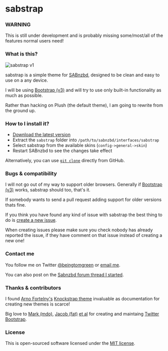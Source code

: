 sabstrap
==================

### WARNING

This is still under development and is probably missing some/most/all of the features normal users need!

### What is this?

![sabstrap v1](http://i.imgur.com/JGwpgOz.png)

sabstrap is a simple theme for [SABnzbd](http://sabnzbd.org/), designed to be clean and easy to use on a any device.

I will be using [Bootstrap (v3)](http://getbootstrap.com/) and will try to use only built-in functionality as much as possible.

Rather than hacking on Plush (the default theme), I am going to rewrite from the ground up.

### How to I install it?

* [Download the latest version](https://github.com/BeingTomGreen/sabstrap/archive/master.zip)
* Extract the `sabstrap` folder into `/path/to/sabnzbd/interfaces/sabstrap`
* Select sabstrap from the available skins (`config->general->skin`)
* Restart SABnzbd to see the changes take effect

Alternatively, you can use [`git clone`](https://www.atlassian.com/git/tutorial/git-basics#!clone) directly from GitHub.

### Bugs & compatibility

I will not go out of my way to support older browsers. Generally if [Bootstrap (v3)](http://getbootstrap.com/getting-started/#browsers) works, sabstrap should too, that's it.

If somebody wants to send a pull request adding support for older versions thats fine.

If you think you have found any kind of issue with sabstrap the best thing to do is [create a new issue](https://github.com/BeingTomGreen/sabstrap/issues/new).

When creating issues please make sure you check nobody has already reported the issue, if they have comment on that issue instead of creating a new one!

### Contact me

You follow me on Twitter [@beingtomgreen](https://twitter.com/beingtomgreen) or [email me](mailto:tom@beingtomgreen.com).

You can also post on the [Sabnzbd forum thread I started](http://forums.sabnzbd.org/viewtopic.php?f=5&t=15367).

### Thanks & contributors

I found [Arno Fortelny's](https://twitter.com/aforty) [Knockstrap theme](https://github.com/aforty/sabnzbd-knockstrap) invaluable as documentation for creating new themes is scarce!

Big love to [Mark (mdo)](http://twitter.com/mdo), [Jacob (fat)](http://twitter.com/fat) [et al](https://github.com/twbs/bootstrap/graphs/contributors) for creating and maintaing [Twitter Bootstrap](https://github.com/twbs/bootstrap).

### License

This is open-sourced software licensed under the [MIT license](http://beingtomgreen.mit-license.org/).